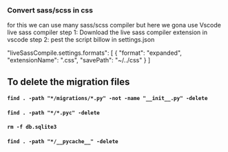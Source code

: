 ### Convert sass/scss in css

for this we can use many sass/scss compiler but here we gona use Vscode live sass compiler
step 1: Download the live sass compiler extension in vscode
step 2: pest the script billow in settings.json

"liveSassCompile.settings.formats": [
{
"format": "expanded",
"extensionName": ".css",
"savePath": "~/../css"
}
]

## To delete the migration files

#### `find . -path "*/migrations/*.py" -not -name "__init__.py" -delete`

#### `find . -path "*/*.pyc" -delete`

#### `rm -f db.sqlite3`

#### `find . -path "*/__pycache__" -delete`